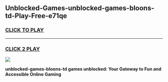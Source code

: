 
## Unblocked-Games-unblocked-games-bloons-td-Play-Free-e71qe
<h3>
<a href="https://premium76.site?title=unblocked-games-bloons-td&ref=23A">CLICK TO PLAY</a></h3>
<hr>

<h3>
<a href="https://premium76.site?title=unblocked-games-bloons-td&ref=23A">CLICK 2 PLAY</a>
  
</h3>

<a href="https://premium76.site?title=unblocked-games-bloons-td&ref=23A"><img src="https://clearcache.store/games.png"></a>


**unblocked-games-bloons-td games unblocked: Your Gateway to Fun and Accessible Online Gaming**
